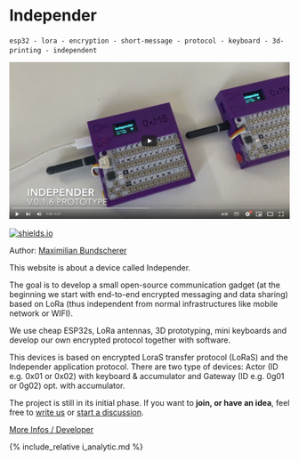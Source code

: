 # Independer

``esp32 - lora - encryption - short-message - protocol - keyboard - 3d-printing - independent``

[![](docs/images/play.png)](https://www.youtube.com/watch?v=-8pI4nHZv2M "Click to Watch!")

[![shields.io](https://img.shields.io/badge/license-Apache2-blue.svg)](http://www.apache.org/licenses/LICENSE-2.0.txt)

Author: [Maximilian Bundscherer](https://bundscherer-online.de)

This website is about a device called Independer.

The goal is to develop a small open-source communication gadget (at the beginning we start with end-to-end encrypted messaging and data sharing) based on LoRa (thus independent from normal infrastructures like mobile network or WIFI).

We use cheap ESP32s, LoRa antennas, 3D prototyping, mini keyboards and develop our own encrypted protocol together with software.

This devices is based on encrypted LoraS transfer protocol (LoRaS) and the Independer application protocol. There are two type of devices: Actor (ID e.g. 0x01 or 0x02) with keyboard & accumulator and Gateway (ID e.g. 0g01 or 0g02) opt. with accumulator.

The project is still in its initial phase. If you want to **join, or have an idea**, feel free to [write us](mailto:maximilian@bundscherer-online.de) or [start a discussion](https://github.com/maxbundscherer/independer-loras/discussions).

[More Infos / Developer](https://github.com/maxbundscherer/independer-loras)

{% include_relative i_analytic.md %}